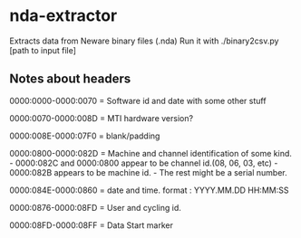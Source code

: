 # nda-extractor
Extracts data from Neware binary files (.nda)
Run it with ./binary2csv.py [path to input file]

## Notes about headers
0000:0000-0000:0070 = Software id and date with some other stuff

0000:0070-0000:008D = MTI hardware version?

0000:008E-0000:07F0 = blank/padding

0000:0800-0000:082D = Machine and channel identification of some kind. 
    - 0000:082C and 0000:0800 appear to be channel id.(08, 06, 03, etc)
    - 0000:082B appears to be machine id.
    - The rest might be a serial number. 

0000:084E-0000:0860 = date and time.  format : YYYY.MM.DD HH:MM:SS

0000:0876-0000:08FD = User and cycling id.

0000:08FD-0000:08FF = Data Start marker
